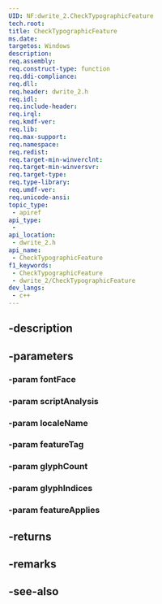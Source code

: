 ```yaml
---
UID: NF:dwrite_2.CheckTypographicFeature
tech.root: 
title: CheckTypographicFeature
ms.date: 
targetos: Windows
description: 
req.assembly: 
req.construct-type: function
req.ddi-compliance: 
req.dll: 
req.header: dwrite_2.h
req.idl: 
req.include-header: 
req.irql: 
req.kmdf-ver: 
req.lib: 
req.max-support: 
req.namespace: 
req.redist: 
req.target-min-winverclnt: 
req.target-min-winversvr: 
req.target-type: 
req.type-library: 
req.umdf-ver: 
req.unicode-ansi: 
topic_type:
 - apiref
api_type:
 - 
api_location:
 - dwrite_2.h
api_name:
 - CheckTypographicFeature
f1_keywords:
 - CheckTypographicFeature
 - dwrite_2/CheckTypographicFeature
dev_langs:
 - c++
---
```


## -description

## -parameters

### -param fontFace

### -param scriptAnalysis

### -param localeName

### -param featureTag

### -param glyphCount

### -param glyphIndices

### -param featureApplies

## -returns

## -remarks

## -see-also

